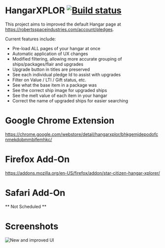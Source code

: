 # HangarXPLOR [![Build status](https://ci.appveyor.com/api/projects/status/7j87vur0plpw74vx/branch/release?svg=true)](https://ci.appveyor.com/project/dolkensp/hangarxplor/branch/release)

This project aims to improved the default Hangar page at https://robertsspaceindustries.com/account/pledges.

Current features include:
* Pre-load ALL pages of your hangar at once
* Automatic application of UX changes
* Modified filtering, allowing more accurate grouping of ships/packages/flair and upgrades
* Upgrade button in titles are preserved
* See each individual pledge Id to assist with upgrades
* Filter on Value / LTI / Gift status, etc.
* See what the base item in a package was
* See the correct ship image for upgraded ships
* See the melt value of each item in your hangar
* Correct the name of upgraded ships for easier searching

# Google Chrome Extension

https://chrome.google.com/webstore/detail/hangarxplor/bhkgemjdepodofcnmekdobmmbifemhkc/

# Firefox Add-On

https://addons.mozilla.org/en-US/firefox/addon/star-citizen-hangar-xplorer/

# Safari Add-On

** Not Scheduled **

# Screenshots

![New and improved UI](http://i.imgur.com/Om3Zzbv.png "New and improved UI")

